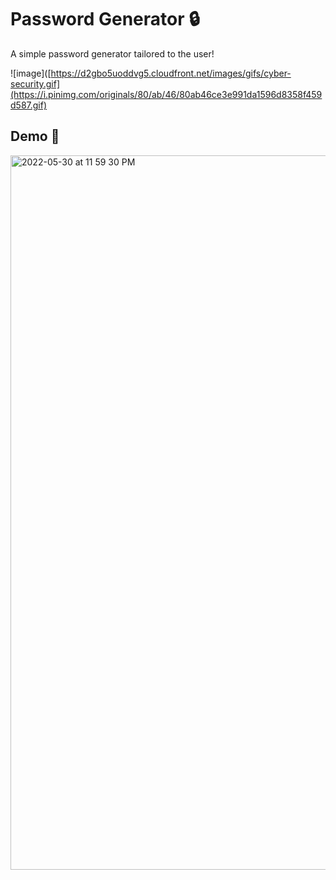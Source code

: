 # Password Generator 🔒

A simple password generator tailored to the user!

![image]([https://d2gbo5uoddvg5.cloudfront.net/images/gifs/cyber-security.gif](https://i.pinimg.com/originals/80/ab/46/80ab46ce3e991da1596d8358f459d587.gif)

## Demo 🎯

<img width="1143" alt=" 2022-05-30 at 11 59 30 PM" src="C:\Users\Aster\Pictures\Screenshots\Screenshot 2024-02-13 202006.png">
